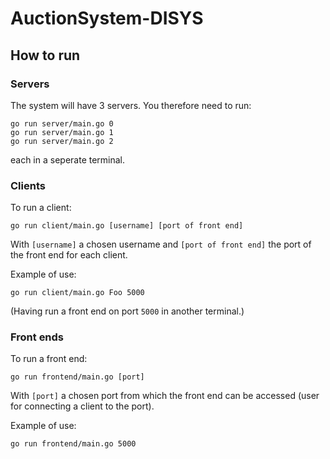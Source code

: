 # AuctionSystem-DISYS

## How to run

### Servers

The system will have 3 servers. You therefore need to run:

```shl
go run server/main.go 0
go run server/main.go 1
go run server/main.go 2
```

each in a seperate terminal.

### Clients

To run a client:

```shl
go run client/main.go [username] [port of front end]
```

With `[username]` a chosen username and `[port of front end]` the port of the front end for each client.

Example of use:

```shl
go run client/main.go Foo 5000
```

(Having run a front end on port `5000` in another terminal.)

### Front ends

To run a front end:

```shl
go run frontend/main.go [port]
```

With `[port]` a chosen port from which the front end can be accessed (user for connecting a client to the port).

Example of use:

```shl
go run frontend/main.go 5000
```

